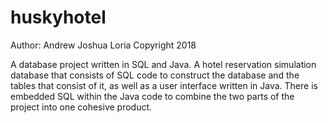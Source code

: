 # huskyhotel
Author: Andrew Joshua Loria
Copyright 2018

A database project written in SQL and Java.
A hotel reservation simulation database that consists of SQL code to construct the database and the tables that consist of it,
as well as a user interface written in Java. There is embedded SQL within the Java code to combine the two parts of the project into one cohesive product.
